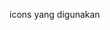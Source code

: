 icons yang digunakan <link rel="stylesheet" href="https://cdnjs.cloudflare.com/ajax/libs/font-awesome/6.5.0/css/all.min.css" />